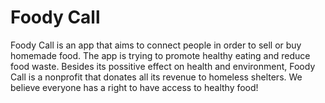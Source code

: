 # Foody Call




Foody Call is an app that aims to connect people in order to sell or buy homemade food.
The app is trying to promote healthy eating and reduce food waste. Besides its possitive effect on health and environment,
Foody Call is a nonprofit that donates all its revenue to homeless shelters. 
We believe everyone has a right to have access to healthy food!

